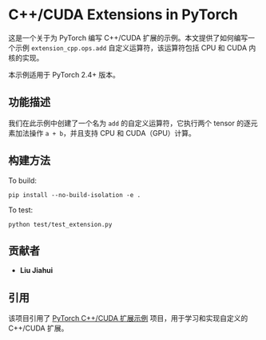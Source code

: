 # C++/CUDA Extensions in PyTorch

这是一个关于为 PyTorch 编写 C++/CUDA 扩展的示例。本文提供了如何编写一个示例 `extension_cpp.ops.add` 自定义运算符，该运算符包括 CPU 和 CUDA 内核的实现。

本示例适用于 PyTorch 2.4+ 版本。

## 功能描述

我们在此示例中创建了一个名为 `add` 的自定义运算符，它执行两个 tensor 的逐元素加法操作 `a + b`，并且支持 CPU 和 CUDA（GPU）计算。

## 构建方法

To build:
```
pip install --no-build-isolation -e .
```

To test:
```
python test/test_extension.py
```

## 贡献者

- **Liu Jiahui**

## 引用

该项目引用了 [PyTorch C++/CUDA 扩展示例](https://github.com/pytorch/extension-cpp) 项目，用于学习和实现自定义的 C++/CUDA 扩展。
